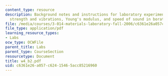 ```yaml
---
content_type: resource
description: Background notes and instructions for laboratory experiments on mechanical
  strength and vibrations, Young's modulus, and speed of sound in borate glasses.
file: /media/courses/3-014-materials-laboratory-fall-2006/c6361e26a057c62415465acc85216960_w4_b2.pdf
file_type: application/pdf
learning_resource_types:
- Labs
ocw_type: OCWFile
parent_title: Labs
parent_type: CourseSection
resourcetype: Document
title: w4_b2.pdf
uid: c6361e26-a057-c624-1546-5acc85216960
---
```

